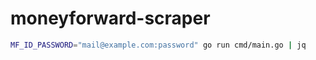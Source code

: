# moneyforward-scraper

```sh
MF_ID_PASSWORD="mail@example.com:password" go run cmd/main.go | jq
```
